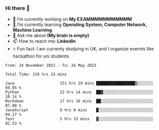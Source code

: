 ### Hi there 👋
- 🔭 I’m currently working on **My EXAMMMMMMMMMMM**
- 🌱 I’m currently learning **Operating System, Computer Network, Machine Learning**
- 💬 Ask me about **(My brain is empty)**
- 📫 How to reach me: **LinkedIn**
- ⚡ Fun fact: I am currenty studying in UK, and I organize evernts like hackathon for uni students

<!--START_SECTION:waka-->

```text
From: 24 November 2021 - To: 26 May 2023

Total Time: 219 hrs 23 mins

Java                    151 hrs 29 mins █████████████████▒░░░░░░░   69.05 %
Python                  22 hrs 14 mins  ██▓░░░░░░░░░░░░░░░░░░░░░░   10.14 %
Markdown                17 hrs 16 mins  ██░░░░░░░░░░░░░░░░░░░░░░░   07.88 %
JavaScript              9 hrs 8 mins    █░░░░░░░░░░░░░░░░░░░░░░░░   04.17 %
Text                    5 hrs 33 mins   ▓░░░░░░░░░░░░░░░░░░░░░░░░   02.53 %
```

<!--END_SECTION:waka-->
